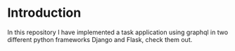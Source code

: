 # Introduction

In this repository I have implemented a task application using graphql in two different python frameworks Django and Flask, check them out.  


